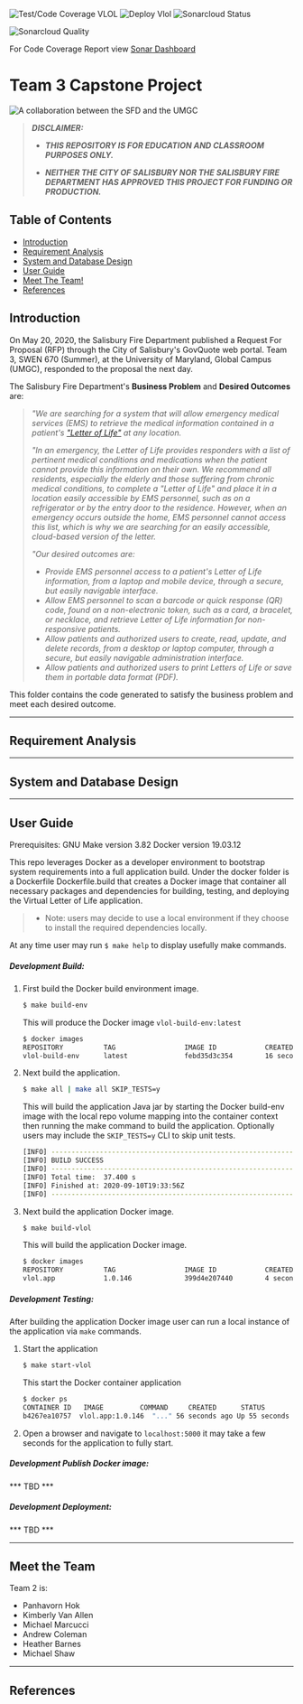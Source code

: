 ![Test/Code Coverage VLOL](https://github.com/umgc/fire.department/workflows/Test/Code%20Coverage%20VLOL/badge.svg?branch=master)
![Deploy Vlol](https://github.com/umgc/fire.department/workflows/Deploy%20Vlol/badge.svg?branch=master)
![Sonarcloud Status](https://sonarcloud.io/api/project_badges/measure?project=umgc-city-vlol&metric=coverage)

![Sonarcloud Quality](https://sonarcloud.io/api/project_badges/quality_gate?project=umgc-city-vlol)

For Code Coverage Report view [Sonar Dashboard](https://sonarcloud.io/dashboard?id=umgc-city-vlol)

# Team 3 Capstone Project

![A collaboration between the SFD and the UMGC](/Images/README00.png "A collaboration between the SFD and the UMGC")

>***DISCLAIMER:***
>
>- ***THIS REPOSITORY IS FOR EDUCATION AND CLASSROOM PURPOSES ONLY.***
>
>- ***NEITHER THE CITY OF SALISBURY NOR THE SALISBURY FIRE DEPARTMENT HAS APPROVED THIS PROJECT FOR FUNDING OR PRODUCTION.***

## Table of Contents

- [Introduction](#introduction)
- [Requirement Analysis](#requirement-analysis)
- [System and Database Design](#system-and-database-design)
- [User Guide](#user-guide)
- [Meet The Team!](#meet-the-team)
- [References](#references)

## Introduction

On May 20, 2020, the Salisbury Fire Department published a Request For Proposal (RFP) through the City of Salisbury's GovQuote web portal. Team 3, SWEN 670 (Summer), at the University of Maryland, Global Campus (UMGC), responded to the proposal the next day.

The Salisbury Fire Department's **Business Problem** and **Desired Outcomes** are:

>*"We are searching for a system that will allow emergency medical services (EMS) to retrieve the medical information contained in a patient's ["Letter of Life"](https://salisbury.md/departments/fire/letter-of-life) at any location.*
>
>*"In an emergency, the Letter of Life provides responders with a list of pertinent medical conditions and medications when the patient cannot provide this information on their own. We recommend all residents, especially the elderly and those suffering from chronic medical conditions, to complete a "Letter of Life" and place it in a location easily accessible by EMS personnel, such as on a refrigerator or by the entry door to the residence. However, when an emergency occurs outside the home, EMS personnel cannot access this list, which is why we are searching for an easily accessible, cloud-based version of the letter.*
>
>*"Our desired outcomes are:*
>
>- *Provide EMS personnel access to a patient's Letter of Life information, from a laptop and mobile device, through a secure, but easily navigable interface.*
>- *Allow EMS personnel to scan a barcode or quick response (QR) code, found on a non-electronic token, such as a card, a bracelet, or necklace, and retrieve Letter of Life information for non-responsive patients.*
>- *Allow patients and authorized users to create, read, update, and delete records, from a desktop or laptop computer, through a secure, but easily navigable administration interface.*
>- *Allow patients and authorized users to print Letters of Life or save them in portable data format (PDF).*

This folder contains the code generated to satisfy the business problem and meet each desired outcome.

---

## Requirement Analysis

---

## System and Database Design

---

## User Guide
Prerequisites: 
GNU Make version 3.82
Docker version 19.03.12

This repo leverages Docker as a developer environment to bootstrap system requirements into a full application build. Under the docker folder is a Dockerfile Dockerfile.build that creates a Docker image that container all necessary packages and dependencies for building, testing, and deploying the Virtual Letter of Life application. 
>- Note: users may decide to use a local environment if they choose to install the required dependencies locally.

At any time user may run `$ make help` to display usefully make commands.
##### Development Build:
1) First build the Docker build environment image.
    ```bash
    $ make build-env
    ```
    This will produce the Docker image `vlol-build-env:latest`
    ```bash
    $ docker images
    REPOSITORY          TAG                 IMAGE ID            CREATED             SIZE
    vlol-build-env      latest              febd35d3c354        16 seconds ago      1.46GB
    ```
2) Next build the application.
    ```bash
    $ make all | make all SKIP_TESTS=y
    ```
    This will build the application Java jar by starting the Docker build-env image with the local repo volume mapping into the container context then running the make command to build the application. Optionally users may include the `SKIP_TESTS=y` CLI to skip unit tests.
    ```bash
    [INFO] ------------------------------------------------------------------------
    [INFO] BUILD SUCCESS
    [INFO] ------------------------------------------------------------------------
    [INFO] Total time:  37.400 s
    [INFO] Finished at: 2020-09-10T19:33:56Z
    [INFO] ------------------------------------------------------------------------
    ```
3) Next build the application Docker image.
    ``` bash
    $ make build-vlol
    ``` 
    This will build the application Docker image.
    ```bash
    $ docker images
    REPOSITORY          TAG                 IMAGE ID            CREATED             SIZE
    vlol.app            1.0.146             399d4e207440        4 seconds ago       712MB
    ```

##### Development Testing:
After building the application Docker image user can run a local instance of the application via `make` commands.
1) Start the application
    ```bash
    $ make start-vlol
    ```
    This start the Docker container application
    ```bash
    $ docker ps
    CONTAINER ID   IMAGE         COMMAND     CREATED      STATUS          PORTS             NAMES
    b4267ea10757  vlol.app:1.0.146  "..." 56 seconds ago Up 55 seconds  0.0.0.0:5000->5000/tcp   vlol.app
    ```
2) Open a browser and navigate to `localhost:5000` it may take a few seconds for the application to fully start.
    

##### Development Publish Docker image:
*** TBD ***
##### Development Deployment:
*** TBD ***

---

## Meet the Team

Team 2 is:

- Panhavorn Hok
- Kimberly Van Allen
- Michael Marcucci
- Andrew Coleman
- Heather Barnes
- Michael Shaw 

---

## References